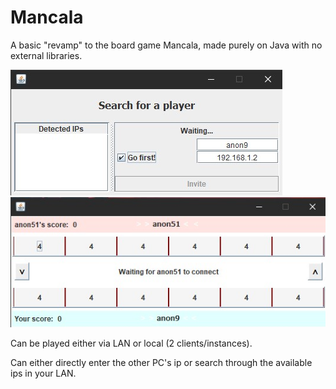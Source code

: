 # Mancala
A basic "revamp" to the board game Mancala, made purely on Java with no external libraries.

<img src="https://github.com/T0uchM3/Mancala/blob/master/screenshots/221833.jpg">

<img src="https://github.com/T0uchM3/Mancala/blob/master/screenshots/221935.jpg">

Can be played either via LAN or local (2 clients/instances).

Can either directly enter the other PC's ip or search through the available ips in your LAN.
